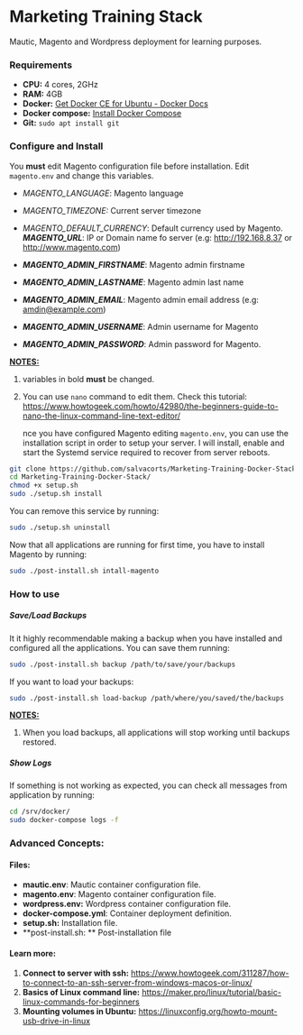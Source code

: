 # Marketing Training Stack

Mautic, Magento and Wordpress deployment for learning purposes.

### Requirements

- **CPU:** 4 cores, 2GHz
- **RAM:** 4GB
- **Docker:**  [Get Docker CE for Ubuntu - Docker Docs](https://docs.docker.com/install/linux/docker-ce/ubuntu/)
- **Docker compose:**  [Install Docker Compose](https://docs.docker.com/compose/install/)
- **Git:** `sudo apt install git`



### Configure and Install

You **must** edit Magento configuration file before installation. Edit `magento.env` and change this variables.

- *MAGENTO_LANGUAGE*: Magento language

- *MAGENTO_TIMEZONE:* Current server timezone
- *MAGENTO_DEFAULT_CURRENCY*: Default currency used by Magento.
	 ***MAGENTO_URL***: IP or Domain name fo server (e.g: http://192.168.8.37 or http://www.magento.com)	
- ***MAGENTO_ADMIN_FIRSTNAME***: Magento admin firstname
- ***MAGENTO_ADMIN_LASTNAME***: Magento admin last name
- ***MAGENTO_ADMIN_EMAIL***: Magento admin email address (e.g: amdin@example.com)
- ***MAGENTO_ADMIN_USERNAME***: Admin username for Magento
- ***MAGENTO_ADMIN_PASSWORD***: Admin password for Magento.

**<u>NOTES:</u>** 

1. variables in bold **must** be changed.
2. You can use `nano` command to edit them. Check this tutorial: https://www.howtogeek.com/howto/42980/the-beginners-guide-to-nano-the-linux-command-line-text-editor/

	nce you have configured Magento editing `magento.env`, you can use the installation script in order to setup your server.  I will install, enable and start the Systemd service required to recover from server reboots.	

```bash
git clone https://github.com/salvacorts/Marketing-Training-Docker-Stack.git
cd Marketing-Training-Docker-Stack/
chmod +x setup.sh
sudo ./setup.sh install
```

You can remove this service by running:

```bash
sudo ./setup.sh uninstall
```

Now that all applications are running for first time, you have to install Magento by running:

```bash
sudo ./post-install.sh intall-magento
```



### How to use

##### Save/Load Backups

It it highly recommendable making a backup when you have installed and configured all the applications. You can save them running:

```bash
sudo ./post-install.sh backup /path/to/save/your/backups
```

If you want to load your backups:

```bash
sudo ./post-install.sh load-backup /path/where/you/saved/the/backups
```

**<u>NOTES:</u>** 

1. When you load backups, all applications will stop working until backups restored.

##### Show Logs

If something is not working as expected, you can check all messages from application by running:

```bash
cd /srv/docker/
sudo docker-compose logs -f
```



### Advanced Concepts:

#### Files:

- **mautic.env**: Mautic container configuration file.
- **magento.env**: Magento container configuration file.
- **wordpress.env:** Wordpress container configuration file.
- **docker-compose.yml**: Container deployment definition.
- **setup.sh:** Installation file.
- **post-install.sh: ** Post-installation file

#### Learn more:

1. **Connect to server with ssh:** https://www.howtogeek.com/311287/how-to-connect-to-an-ssh-server-from-windows-macos-or-linux/
2. **Basics of Linux command line:** https://maker.pro/linux/tutorial/basic-linux-commands-for-beginners
3. **Mounting volumes in Ubuntu:** https://linuxconfig.org/howto-mount-usb-drive-in-linux
